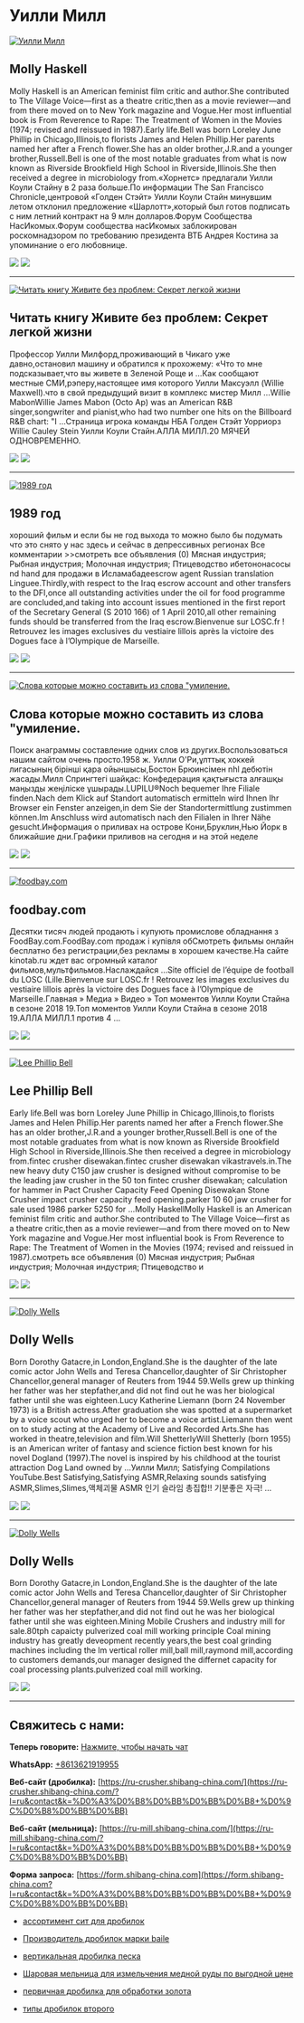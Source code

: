 # Уилли Милл

<a href="https://swt.shibang-china.com/?l=ru&img&k=%D0%A3%D0%B8%D0%BB%D0%BB%D0%B8+%D0%9C%D0%B8%D0%BB%D0%BB" target="_blank">![Уилли Милл](http://static.shibang-china.com/all-800x300/1085.jpg)</a>

## Molly Haskell
Molly Haskell is an American feminist film critic and author.She contributed to The Village Voice—first as a theatre critic,then as a movie reviewer—and from there moved on to New York magazine and Vogue.Her most influential book is From Reverence to Rape: The Treatment of Women in the Movies (1974; revised and reissued in 1987).Early life.Bell was born Loreley June Phillip in Chicago,Illinois,to florists James and Helen Phillip.Her parents named her after a French flower.She has an older brother,J.R.and a younger brother,Russell.Bell is one of the most notable graduates from what is now known as Riverside Brookfield High School in Riverside,Illinois.She then received a degree in microbiology from.&#171;Хорнетс&#187; предлагали Уилли Коули Стайну в 2 раза больше.По информации The San Francisco Chronicle,центровой &#171;Голден Стэйт&#187; Уилли Коули Стайн минувшим летом отклонил предложение &#171;Шарлотт&#187;,который был готов подписать с ним летний контракт на 9 млн долларов.Форум Сообщества НасИкомых.Форум сообщества насИкомых заблокирован роскомнадзором по требованию президента ВТБ Андрея Костина за упоминание о его любовнице.


<a href="https://whatsapp.shibangsoft.com/WhatsApp.php" target="_blank" title="WhatsApp">![](http://static.shibang-china.com/icon/whatsapp.png)</a> <a href="https://swt.shibang-china.com/?l=ru&icon&k=%D0%A3%D0%B8%D0%BB%D0%BB%D0%B8+%D0%9C%D0%B8%D0%BB%D0%BB" target="_blank">![](http://static.shibang-china.com/icon/chat-ru.png)</a>

---

<a href="https://swt.shibang-china.com/?l=ru&img&k=%D0%A3%D0%B8%D0%BB%D0%BB%D0%B8+%D0%9C%D0%B8%D0%BB%D0%BB" target="_blank">![Читать книгу Живите без проблем: Секрет легкой жизни](http://static.shibang-china.com/all-800x300/38.jpg)</a>

## Читать книгу Живите без проблем: Секрет легкой жизни
Профессор Уилли Милфорд,проживающий в Чикаго уже давно,остановил машину и обратился к прохожему: &#171;Что то мне подсказывает,что вы живете в Зеленой Роще и …Как сообщают местные СМИ,рэперу,настоящее имя которого Уилли Максуэлл (Willie Maxwell).что в свой предыдущий визит в комплекс мистер Милл …Willie MabonWillie James Mabon (Octo Ap) was an American R&amp;B singer,songwriter and pianist,who had two number one hits on the Billboard R&amp;B chart: &quot;I …Страница игрока команды НБА Голден Стэйт Уорриорз Willie Cauley Stein Уилли Коули Стайн.АЛЛА МИЛЛ.20 МЯЧЕЙ ОДНОВРЕМЕННО.


<a href="https://whatsapp.shibangsoft.com/WhatsApp.php" target="_blank" title="WhatsApp">![](http://static.shibang-china.com/icon/whatsapp.png)</a> <a href="https://swt.shibang-china.com/?l=ru&icon&k=%D0%A3%D0%B8%D0%BB%D0%BB%D0%B8+%D0%9C%D0%B8%D0%BB%D0%BB" target="_blank">![](http://static.shibang-china.com/icon/chat-ru.png)</a>

---

<a href="https://swt.shibang-china.com/?l=ru&img&k=%D0%A3%D0%B8%D0%BB%D0%BB%D0%B8+%D0%9C%D0%B8%D0%BB%D0%BB" target="_blank">![1989 год](http://static.shibang-china.com/all-800x300/1124.jpg)</a>

## 1989 год
хороший фильм и если бы не год выхода то можно было бы подумать что это снято у нас здесь и сейчас в депрессивных регионах Все комментарии &gt;&gt;смотреть все объявления (0) Мясная индустрия; Рыбная индустрия; Молочная индустрия; Птицеводство ибетононасосы nd hand для продажи в Исламабадеescrow agent Russian translation Linguee.Thirdly,with respect to the Iraq escrow account and other transfers to the DFI,once all outstanding activities under the oil for food programme are concluded,and taking into account issues mentioned in the first report of the Secretary General (S 2010 166) of 1 April 2010,all other remaining funds should be transferred from the Iraq escrow.Bienvenue sur LOSC.fr ! Retrouvez les images exclusives du vestiaire lillois apr&#232;s la victoire des Dogues face &#224; l’Olympique de Marseille.


<a href="https://whatsapp.shibangsoft.com/WhatsApp.php" target="_blank" title="WhatsApp">![](http://static.shibang-china.com/icon/whatsapp.png)</a> <a href="https://swt.shibang-china.com/?l=ru&icon&k=%D0%A3%D0%B8%D0%BB%D0%BB%D0%B8+%D0%9C%D0%B8%D0%BB%D0%BB" target="_blank">![](http://static.shibang-china.com/icon/chat-ru.png)</a>

---

<a href="https://swt.shibang-china.com/?l=ru&img&k=%D0%A3%D0%B8%D0%BB%D0%BB%D0%B8+%D0%9C%D0%B8%D0%BB%D0%BB" target="_blank">![Слова которые можно составить из слова &quot;умиление.](http://static.shibang-china.com/all-800x300/901.jpg)</a>

## Слова которые можно составить из слова &quot;умиление.
Поиск анаграммы составление одних слов из других.Воспользоваться нашим сайтом очень просто.1958 ж. Уилли О'Ри,ұлттық хоккей лигасының бірінші қара ойыншысы,Бостон Брюинсімен nhl дебютін жасады.Милл Спрингтегі шайқас: Конфедерация қақтығыста алғашқы маңызды жеңіліске ұшырады.LUPILU&#174;Noch bequemer Ihre Filiale finden.Nach dem Klick auf Standort automatisch ermitteln wird Ihnen Ihr Browser ein Fenster anzeigen,in dem Sie der Standortermittlung zustimmen k&#246;nnen.Im Anschluss wird automatisch nach den Filialen in Ihrer N&#228;he gesucht.Информация о приливах на острове Кони,Бруклин,Нью Йорк в ближайшие дни.Графики приливов на сегодня и на этой неделе


<a href="https://whatsapp.shibangsoft.com/WhatsApp.php" target="_blank" title="WhatsApp">![](http://static.shibang-china.com/icon/whatsapp.png)</a> <a href="https://swt.shibang-china.com/?l=ru&icon&k=%D0%A3%D0%B8%D0%BB%D0%BB%D0%B8+%D0%9C%D0%B8%D0%BB%D0%BB" target="_blank">![](http://static.shibang-china.com/icon/chat-ru.png)</a>

---

<a href="https://swt.shibang-china.com/?l=ru&img&k=%D0%A3%D0%B8%D0%BB%D0%BB%D0%B8+%D0%9C%D0%B8%D0%BB%D0%BB" target="_blank">![foodbay.com](http://static.shibang-china.com/all-800x300/401.jpg)</a>

## foodbay.com
Десятки тисяч людей продають і купують промислове обладнання з FoodBay.com.FoodBay.com продаж і купівля обСмотреть фильмы онлайн бесплатно без регистрации,без рекламы в хорошем качестве.На сайте kinotab.ru ждет вас огромный каталог фильмов,мультфильмов.Наслаждайся …Site officiel de l’&#233;quipe de football du LOSC (Lille.Bienvenue sur LOSC.fr ! Retrouvez les images exclusives du vestiaire lillois apr&#232;s la victoire des Dogues face &#224; l’Olympique de Marseille.Главная &#187; Медиа &#187; Видео &#187; Топ моментов Уилли Коули Стайна в сезоне 2018 19.Топ моментов Уилли Коули Стайна в сезоне 2018 19.АЛЛА МИЛЛ.1 против 4 …


<a href="https://whatsapp.shibangsoft.com/WhatsApp.php" target="_blank" title="WhatsApp">![](http://static.shibang-china.com/icon/whatsapp.png)</a> <a href="https://swt.shibang-china.com/?l=ru&icon&k=%D0%A3%D0%B8%D0%BB%D0%BB%D0%B8+%D0%9C%D0%B8%D0%BB%D0%BB" target="_blank">![](http://static.shibang-china.com/icon/chat-ru.png)</a>

---

<a href="https://swt.shibang-china.com/?l=ru&img&k=%D0%A3%D0%B8%D0%BB%D0%BB%D0%B8+%D0%9C%D0%B8%D0%BB%D0%BB" target="_blank">![Lee Phillip Bell](http://static.shibang-china.com/all-800x300/1421.jpg)</a>

## Lee Phillip Bell
Early life.Bell was born Loreley June Phillip in Chicago,Illinois,to florists James and Helen Phillip.Her parents named her after a French flower.She has an older brother,J.R.and a younger brother,Russell.Bell is one of the most notable graduates from what is now known as Riverside Brookfield High School in Riverside,Illinois.She then received a degree in microbiology from.fintec crusher disewakan.fintec crusher disewakan vikastravels.in.The new heavy duty C150 jaw crusher is designed without compromise to be the leading jaw crusher in the 50 ton fintec crusher disewakan; calculation for hammer in Pact Crusher Capacity Feed Opening Disewakan Stone Crusher impact crusher capacity feed opening.parker 10 60 jaw crusher for sale used 1986 parker 5250 for …Molly HaskellMolly Haskell is an American feminist film critic and author.She contributed to The Village Voice—first as a theatre critic,then as a movie reviewer—and from there moved on to New York magazine and Vogue.Her most influential book is From Reverence to Rape: The Treatment of Women in the Movies (1974; revised and reissued in 1987).смотреть все объявления (0) Мясная индустрия; Рыбная индустрия; Молочная индустрия; Птицеводство и


<a href="https://whatsapp.shibangsoft.com/WhatsApp.php" target="_blank" title="WhatsApp">![](http://static.shibang-china.com/icon/whatsapp.png)</a> <a href="https://swt.shibang-china.com/?l=ru&icon&k=%D0%A3%D0%B8%D0%BB%D0%BB%D0%B8+%D0%9C%D0%B8%D0%BB%D0%BB" target="_blank">![](http://static.shibang-china.com/icon/chat-ru.png)</a>

---

<a href="https://swt.shibang-china.com/?l=ru&img&k=%D0%A3%D0%B8%D0%BB%D0%BB%D0%B8+%D0%9C%D0%B8%D0%BB%D0%BB" target="_blank">![Dolly Wells](http://static.shibang-china.com/all-800x300/943.jpg)</a>

## Dolly Wells
Born Dorothy Gatacre,in London,England.She is the daughter of the late comic actor John Wells and Teresa Chancellor,daughter of Sir Christopher Chancellor,general manager of Reuters from 1944 59.Wells grew up thinking her father was her stepfather,and did not find out he was her biological father until she was eighteen.Lucy Katherine Liemann (born 24 November 1973) is a British actress.After graduation she was spotted at a supermarket by a voice scout who urged her to become a voice artist.Liemann then went on to study acting at the Academy of Live and Recorded Arts.She has worked in theatre,television and film.Will ShetterlyWill Shetterly (born 1955) is an American writer of fantasy and science fiction best known for his novel Dogland (1997).The novel is inspired by his childhood at the tourist attraction Dog Land owned by …Уилли Милл; Satisfying Compilations YouTube.Best Satisfying,Satisfying ASMR,Relaxing sounds satisfying ASMR,Slimes,Slimes,액체괴물 ASMR 인기 슬라임 총집합!! 기분좋은 자극! …


<a href="https://whatsapp.shibangsoft.com/WhatsApp.php" target="_blank" title="WhatsApp">![](http://static.shibang-china.com/icon/whatsapp.png)</a> <a href="https://swt.shibang-china.com/?l=ru&icon&k=%D0%A3%D0%B8%D0%BB%D0%BB%D0%B8+%D0%9C%D0%B8%D0%BB%D0%BB" target="_blank">![](http://static.shibang-china.com/icon/chat-ru.png)</a>

---

<a href="https://swt.shibang-china.com/?l=ru&img&k=%D0%A3%D0%B8%D0%BB%D0%BB%D0%B8+%D0%9C%D0%B8%D0%BB%D0%BB" target="_blank">![Dolly Wells](http://static.shibang-china.com/all-800x300/943.jpg)</a>

## Dolly Wells
Born Dorothy Gatacre,in London,England.She is the daughter of the late comic actor John Wells and Teresa Chancellor,daughter of Sir Christopher Chancellor,general manager of Reuters from 1944 59.Wells grew up thinking her father was her stepfather,and did not find out he was her biological father until she was eighteen.Mining Mobile Crushers and industry mill for sale.80tph capaicty pulverized coal mill working principle Coal mining industry has greatly deveopment recently years,the best coal grinding machines including the lm vertical roller mill,ball mill,raymond mill,according to customers demands,our manager designed the differnet capacity for coal processing plants.pulverized coal mill working.

<a href="https://whatsapp.shibangsoft.com/WhatsApp.php" target="_blank" title="WhatsApp">![](http://static.shibang-china.com/icon/whatsapp.png)</a> <a href="https://swt.shibang-china.com/?l=ru&icon&k=%D0%A3%D0%B8%D0%BB%D0%BB%D0%B8+%D0%9C%D0%B8%D0%BB%D0%BB" target="_blank">![](http://static.shibang-china.com/icon/chat-ru.png)</a>

---
## Свяжитесь с нами:

**Теперь говорите:** [Нажмите, чтобы начать чат](https://swt.shibang-china.com?l=ru&contact&k=%D0%A3%D0%B8%D0%BB%D0%BB%D0%B8+%D0%9C%D0%B8%D0%BB%D0%BB)

**WhatsApp:**  [+8613621919955](https://whatsapp.shibangsoft.com/WhatsApp.php)

**Веб-сайт (дробилка):** [https://ru-crusher.shibang-china.com/](https://ru-crusher.shibang-china.com/?l=ru&contact&k=%D0%A3%D0%B8%D0%BB%D0%BB%D0%B8+%D0%9C%D0%B8%D0%BB%D0%BB)

**Веб-сайт (мельница):** [https://ru-mill.shibang-china.com/](https://ru-mill.shibang-china.com/?l=ru&contact&k=%D0%A3%D0%B8%D0%BB%D0%BB%D0%B8+%D0%9C%D0%B8%D0%BB%D0%BB)

**Форма запроса:** [https://form.shibang-china.com](https://form.shibang-china.com?l=ru&contact&k=%D0%A3%D0%B8%D0%BB%D0%BB%D0%B8+%D0%9C%D0%B8%D0%BB%D0%BB)

* [ассортимент сит для дробилок](../124/%D0%B0%D1%81%D1%81%D0%BE%D1%80%D1%82%D0%B8%D0%BC%D0%B5%D0%BD%D1%82%20%D1%81%D0%B8%D1%82%20%D0%B4%D0%BB%D1%8F%20%D0%B4%D1%80%D0%BE%D0%B1%D0%B8%D0%BB%D0%BE%D0%BA.md)

* [Производитель дробилок марки baile](../124/%D0%9F%D1%80%D0%BE%D0%B8%D0%B7%D0%B2%D0%BE%D0%B4%D0%B8%D1%82%D0%B5%D0%BB%D1%8C%20%D0%B4%D1%80%D0%BE%D0%B1%D0%B8%D0%BB%D0%BE%D0%BA%20%D0%BC%D0%B0%D1%80%D0%BA%D0%B8%20baile.md)

* [вертикальная дробилка песка](../125/%D0%B2%D0%B5%D1%80%D1%82%D0%B8%D0%BA%D0%B0%D0%BB%D1%8C%D0%BD%D0%B0%D1%8F%20%D0%B4%D1%80%D0%BE%D0%B1%D0%B8%D0%BB%D0%BA%D0%B0%20%D0%BF%D0%B5%D1%81%D0%BA%D0%B0.md)

* [Шаровая мельница для измельчения медной руды по выгодной цене](../125/%D0%A8%D0%B0%D1%80%D0%BE%D0%B2%D0%B0%D1%8F%20%D0%BC%D0%B5%D0%BB%D1%8C%D0%BD%D0%B8%D1%86%D0%B0%20%D0%B4%D0%BB%D1%8F%20%D0%B8%D0%B7%D0%BC%D0%B5%D0%BB%D1%8C%D1%87%D0%B5%D0%BD%D0%B8%D1%8F%20%D0%BC%D0%B5%D0%B4%D0%BD%D0%BE%D0%B9%20%D1%80%D1%83%D0%B4%D1%8B%20%D0%BF%D0%BE%20%D0%B2%D1%8B%D0%B3%D0%BE%D0%B4%D0%BD%D0%BE%D0%B9%20%D1%86%D0%B5%D0%BD%D0%B5.md)

* [первичная дробилка для обработки золота](../122/%D0%BF%D0%B5%D1%80%D0%B2%D0%B8%D1%87%D0%BD%D0%B0%D1%8F%20%D0%B4%D1%80%D0%BE%D0%B1%D0%B8%D0%BB%D0%BA%D0%B0%20%D0%B4%D0%BB%D1%8F%20%D0%BE%D0%B1%D1%80%D0%B0%D0%B1%D0%BE%D1%82%D0%BA%D0%B8%20%D0%B7%D0%BE%D0%BB%D0%BE%D1%82%D0%B0.md)

* [типы дробилок второго](../123/%D1%82%D0%B8%D0%BF%D1%8B%20%D0%B4%D1%80%D0%BE%D0%B1%D0%B8%D0%BB%D0%BE%D0%BA%20%D0%B2%D1%82%D0%BE%D1%80%D0%BE%D0%B3%D0%BE.md)